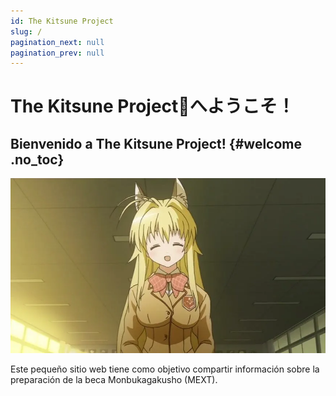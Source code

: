 ```yaml
---
id: The Kitsune Project
slug: /
pagination_next: null
pagination_prev: null
---
```




# The Kitsune Project🦊へようこそ！
## Bienvenido a The Kitsune Project!  {#welcome .no_toc}

![chizuru](/img/chizuru.webp)

Este pequeño sitio web tiene como objetivo compartir información sobre la preparación de la beca Monbukagakusho (MEXT).
